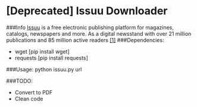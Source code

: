 [Deprecated] Issuu Downloader
==============
###Info
[Issuu](http://issuu.com) is a free electronic publishing platform for magazines, catalogs, newspapers and more. As a digital newsstand with over 21 million publications and 85 million active readers [[1]](https://en.wikipedia.org/wiki/Issuu)
###Dependencies:

+ wget [pip install wget] 
+ requests [pip install requests]

###Usage:
python issuu.py url

###TODO:
+ Convert to PDF
+ Clean code
